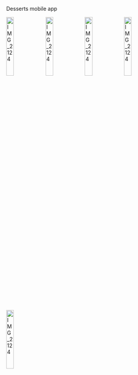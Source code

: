 Desserts mobile app

<img src="https://github.com/user-attachments/assets/9d6a981b-a184-4af7-8b14-8b4d8528d346" alt="IMG_2124" style="width: 20%; height: auto;">
<img src="https://github.com/user-attachments/assets/89828753-7b48-4f67-b637-d28f2d31d4cb" alt="IMG_2124" style="width: 20%; height: auto;">
<img src="https://github.com/user-attachments/assets/4bef078d-93bd-43e6-a6e5-055e9da4edf8" alt="IMG_2124" style="width: 20%; height: auto;">
<img src="https://github.com/user-attachments/assets/fd53e685-b75d-4c2a-97a7-2a6f92afedfa" alt="IMG_2124" style="width: 20%; height: auto;">
<img src="https://github.com/user-attachments/assets/cb51b384-d998-4965-9005-14ba84436913" alt="IMG_2124" style="width: 20%; height: auto;">
